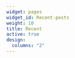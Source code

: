 ```yaml
---
widget: pages
widget_id: Recent-posts
weight: 10
title: Recent
active: true
design:
  columns: "2"
---
```

